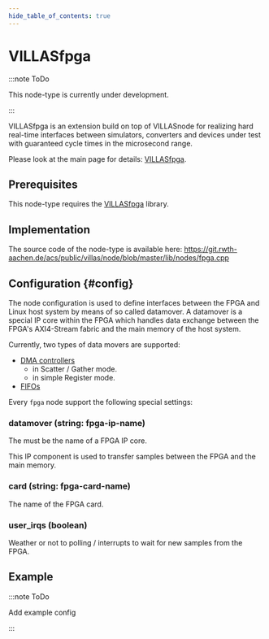 ```yaml
---
hide_table_of_contents: true
---
```


# VILLASfpga

:::note ToDo

This node-type is currently under development.

:::

VILLASfpga is an extension build on top of VILLASnode for realizing hard real-time interfaces between simulators, converters and devices under test with guaranteed cycle times in the microsecond range.

Please look at the main page for details: [VILLASfpga](../../fpga/index.md).

## Prerequisites

This node-type requires the [VILLASfpga](https://git.rwth-aachen.de/acs/public/villas/fpga/fpga) library.

## Implementation

The source code of the node-type is available here:
https://git.rwth-aachen.de/acs/public/villas/node/blob/master/lib/nodes/fpga.cpp

## Configuration {#config}

The node configuration is used to define interfaces between the FPGA and Linux host system by means of so called datamover.
A datamover is a special IP core within the FPGA which handles data exchange between the FPGA's AXI4-Stream fabric and the main memory of the host system.

Currently, two types of data movers are supported:

 - [DMA controllers](https://www.xilinx.com/products/intellectual-property/axi_dma.html)
   - in Scatter / Gather mode.
   - in simple Register mode.
 - [FIFOs](https://www.xilinx.com/products/intellectual-property/axi_fifo.html)

Every `fpga` node support the following special settings:

### datamover (string: fpga-ip-name)

The must be the name of a FPGA IP core.

This IP component is used to transfer samples between the FPGA and the main memory.

### card (string: fpga-card-name)

The name of the FPGA card.

### user_irqs (boolean)

Weather or not to polling / interrupts to wait for new samples from the FPGA.

## Example

:::note ToDo

Add example config

:::
